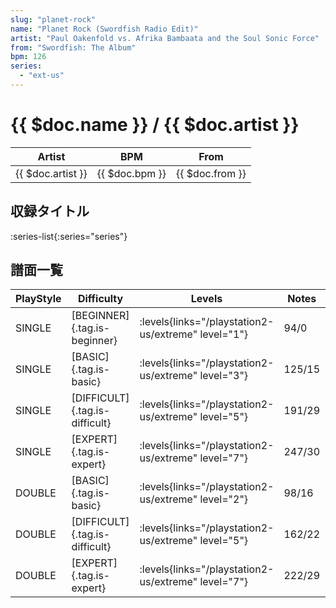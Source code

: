```yaml
---
slug: "planet-rock"
name: "Planet Rock (Swordfish Radio Edit)"
artist: "Paul Oakenfold vs. Afrika Bambaata and the Soul Sonic Force"
from: "Swordfish: The Album"
bpm: 126
series:
  - "ext-us"
---
```


# {{ $doc.name }} / {{ $doc.artist }}

|Artist|BPM|From|
|------|---|----|
|{{ $doc.artist }}|{{ $doc.bpm }}|{{ $doc.from }}|

## 収録タイトル

:series-list{:series="series"}

## 譜面一覧

|PlayStyle|Difficulty|Levels|Notes|Movie|
|---------|----------|------|-----|-----|
|SINGLE|[BEGINNER]{.tag.is-beginner}| :levels{links="/playstation2-us/extreme" level="1"}|94/0||
|SINGLE|[BASIC]{.tag.is-basic}| :levels{links="/playstation2-us/extreme" level="3"}|125/15||
|SINGLE|[DIFFICULT]{.tag.is-difficult}| :levels{links="/playstation2-us/extreme" level="5"}|191/29||
|SINGLE|[EXPERT]{.tag.is-expert}| :levels{links="/playstation2-us/extreme" level="7"}|247/30||
|DOUBLE|[BASIC]{.tag.is-basic}| :levels{links="/playstation2-us/extreme" level="2"}|98/16||
|DOUBLE|[DIFFICULT]{.tag.is-difficult}| :levels{links="/playstation2-us/extreme" level="5"}|162/22||
|DOUBLE|[EXPERT]{.tag.is-expert}| :levels{links="/playstation2-us/extreme" level="7"}|222/29||

